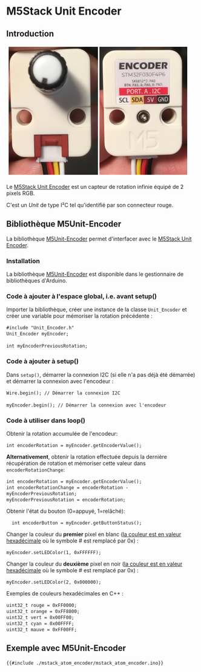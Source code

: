 # M5Stack Unit Encoder

## Introduction

![Photo de l'avant et l'arrière du M5Stack Unit Encoder](./unit_encoder.png)

Le [M5Stack Unit Encoder](https://docs.m5stack.com/en/unit/encoder) est un capteur de rotation infinie équipé de 2 pixels RGB.

C'est un *Unit* de type I²C tel qu'identifié par son connecteur rouge.



## Bibliothèque M5Unit-Encoder

La bibliothèque [M5Unit-Encoder](https://github.com/m5stack/M5Unit-Encoder) permet d'interfacer avec le [M5Stack Unit Encoder](https://docs.m5stack.com/en/unit/encoder).

###  Installation

La bibliothèque [M5Unit-Encoder](https://github.com/m5stack/M5Unit-Encoder) est disponible dans le gestionnaire de bibliothèques d'Arduino.

### Code à ajouter à l'espace global, i.e. avant setup()

Importer la bibliothèque, créer une instance de la classe `Unit_Encoder` et créer une variable pour mémoriser la rotation précédente :
```arduino
#include "Unit_Encoder.h"
Unit_Encoder myEncoder;

int myEncoderPreviousRotation;
```

### Code à ajouter à setup()

Dans `setup()`, démarrer la connexion I2C (si elle n'a pas déjà été démarrée) et démarrer la connexion avec l'encodeur :
```arduino
Wire.begin(); // Démarrer la connexion I2C

myEncoder.begin(); // Démarrer la connexion avec l'encodeur
```

### Code à utiliser dans loop()

Obtenir la rotation accumulée de l'encodeur:
```arduino
int encoderRotation = myEncoder.getEncoderValue();
```

**Alternativement**, obtenir la rotation effectuée depuis la dernière récupération de rotation et mémoriser cette valeur dans `encoderRotationChange`:
```arduino
int encoderRotation = myEncoder.getEncoderValue();
int encoderRotationChange = encoderRotation - myEncoderPreviousRotation;
myEncoderPreviousRotation = encoderRotation;
```

Obtenir l'état du bouton (0=appuyé, 1=relâché):
```arduino
  int encoderButton = myEncoder.getButtonStatus();
```

Changer la couleur du **premier** pixel en blanc ([la couleur est en valeur hexadécimale](https://htmlcolorcodes.com/color-picker/) où le symbole # est remplacé par 0x) :
```arduino
myEncoder.setLEDColor(1, 0xFFFFFF);
```

Changer la couleur du **deuxième** pixel en noir ([la couleur est en valeur hexadécimale](https://htmlcolorcodes.com/color-picker/) où le symbole # est remplacé par 0x) :
```arduino
myEncoder.setLEDColor(2, 0x000000);
```

Exemples de couleurs hexadécimales en C++ :
```arduino
uint32_t rouge = 0xFF0000;
uint32_t orange = 0xFF8800;
uint32_t vert = 0x00FF00;
uint32_t cyan = 0x00FFFF;
uint32_t mauve = 0xFF00FF;
```

##  Exemple avec M5Unit-Encoder
```arduino
{{#include ./mstack_atom_encoder/mstack_atom_encoder.ino}}
```